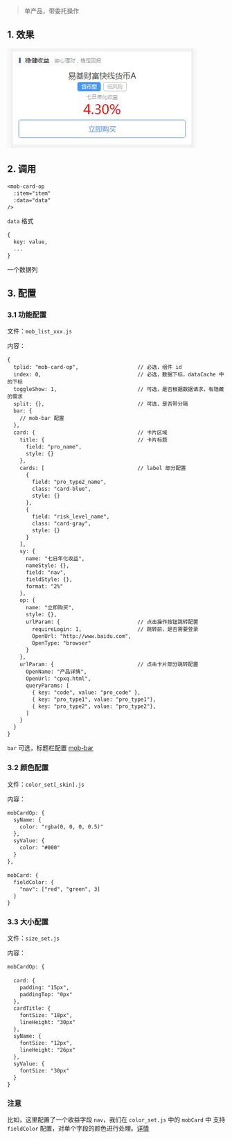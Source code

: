 > 单产品，带委托操作

## 1. 效果

![mob-card-op](images/mob-card-op.jpg)

## 2. 调用

```
<mob-card-op 
  :item="item"
  :data="data"
/>
```

`data` 格式

```
{
  key: value,
  ...
}
```

一个数据列

## 3. 配置

### 3.1 功能配置

文件：`mob_list_xxx.js`

内容：

```
{
  tplid: "mob-card-op",                   // 必选，组件 id
  index: 0,                               // 必选，数据下标，dataCache 中的下标
  toggleShow: 1,                          // 可选，是否根据数据请求，有隐藏的需求
  split: {},                              // 可选，是否带分隔
  bar: {
    // mob-bar 配置
  },
  card: {                                 // 卡片区域
    title: {                              // 卡片标题
      field: "pro_name",
      style: {}
    },
    cards: [                              // label 部分配置
      {
        field: "pro_type2_name",
        class: "card-blue",
        style: {}
      },
      {
        field: "risk_level_name",
        class: "card-gray",
        style: {}
      }
    ],
    sy: {
      name: "七日年化收益",
      nameStyle: {},
      field: "nav",
      fieldStyle: {},
      format: "2%"
    },
    op: {
      name: "立即购买",
      style: {},
      urlParam: {                         // 点击操作按钮跳转配置
        requireLogin: 1,                  // 跳转前，是否需要登录
        OpenUrl: "http://www.baidu.com",
        OpenType: "browser"
      }
    },
    urlParam: {                           // 点击卡片部分跳转配置
      OpenName: "产品详情",
      OpenUrl: "cpxq.html",
      queryParams: [
        { key: "code", value: "pro_code" },
        { key: "pro_type1", value: "pro_type1"},
        { key: "pro_type2", value: "pro_type2"},
      ]
    }
  }
}
```

`bar` 可选，标题栏配置 [mob-bar](/doc/mob-bar)

### 3.2 颜色配置

文件：`color_set[_skin].js`

内容：

```
mobCardOp: {
  syName: {
    color: "rgba(0, 0, 0, 0.5)"
  },
  syValue: {
    color: "#000"
  }
},

mobCard: {
  fieldColor: {
    "nav": ["red", "green", 3]
  }
}
```

### 3.3 大小配置

文件：`size_set.js`

内容：

```
mobCardOp: {

  card: {
    padding: "15px",
    paddingTop: "0px"
  },
  cardTitle: {
    fontSize: "18px",
    lineHeight: "30px"
  },
  syName: {
    fontSize: "12px",
    lineHeight: "26px"
  },
  syValue: {
    fontSize: "30px"
  }
}
```

### 注意

比如，这里配置了一个收益字段 `nav`，我们在 `color_set.js` 中的 `mobCard` 中
支持 `fieldColor` 配置，对单个字段的颜色进行处理。[详情](/doc/fieldColor.md)